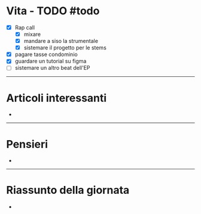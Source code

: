# Vita - TODO #todo 
- [x] Rap call
    - [x] mixare
    - [x] mandare a siso la strumentale
    - [x] sistemare il progetto per le stems
- [x] pagare tasse condominio
- [x] guardare un tutorial su figma
- [ ] sistemare un altro beat dell'EP

---

# Articoli interessanti
- 

---

# Pensieri
- 

---

# Riassunto della giornata
- 